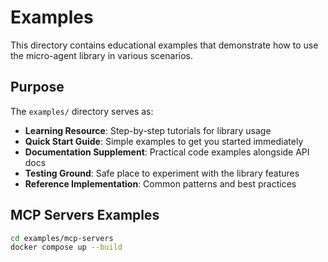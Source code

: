 # Examples

This directory contains educational examples that demonstrate how to use the micro-agent library in various scenarios.

## Purpose

The `examples/` directory serves as:

- **Learning Resource**: Step-by-step tutorials for library usage
- **Quick Start Guide**: Simple examples to get you started immediately  
- **Documentation Supplement**: Practical code examples alongside API docs
- **Testing Ground**: Safe place to experiment with the library features
- **Reference Implementation**: Common patterns and best practices

## MCP Servers Examples

```bash
cd examples/mcp-servers
docker compose up --build
```

<!-- TODO: explain-->